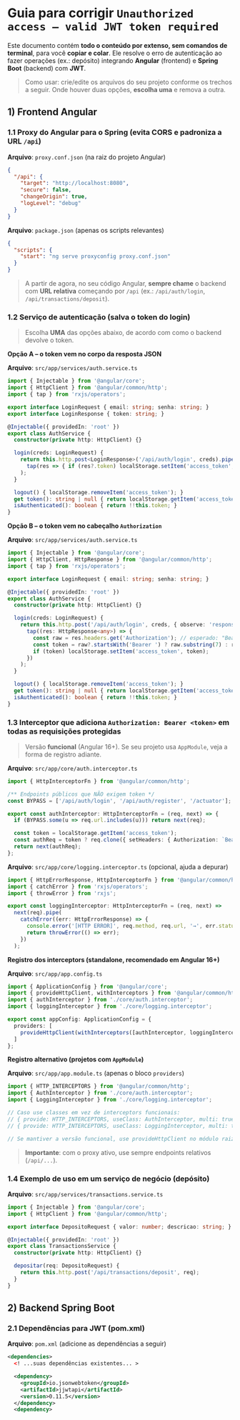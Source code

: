 # Guia para corrigir `Unauthorized access – valid JWT token required`

Este documento contém **todo o conteúdo por extenso, sem comandos de terminal**, para você **copiar e colar**. Ele resolve o erro de autenticação ao fazer operações (ex.: depósito) integrando **Angular** (frontend) e **Spring Boot** (backend) com **JWT**.

> Como usar: crie/edite os arquivos do seu projeto conforme os trechos a seguir. Onde houver duas opções, **escolha uma** e remova a outra.



## 1) Frontend Angular

### 1.1 Proxy do Angular para o Spring (evita CORS e padroniza a URL `/api`)

**Arquivo**: `proxy.conf.json` (na raiz do projeto Angular)

```json
{
  "/api": {
    "target": "http://localhost:8080",
    "secure": false,
    "changeOrigin": true,
    "logLevel": "debug"
  }
}
```

**Arquivo**: `package.json` (apenas os scripts relevantes)

```json
{
  "scripts": {
    "start": "ng serve proxyconfig proxy.conf.json"
  }
}
```

> A partir de agora, no seu código Angular, **sempre chame** o backend com **URL relativa** começando por `/api` (ex.: `/api/auth/login`, `/api/transactions/deposit`).



### 1.2 Serviço de autenticação (salva o token do login)

> Escolha **UMA** das opções abaixo, de acordo com como o backend devolve o token.

**Opção A – o token vem no corpo da resposta JSON**

**Arquivo**: `src/app/services/auth.service.ts`

```ts
import { Injectable } from '@angular/core';
import { HttpClient } from '@angular/common/http';
import { tap } from 'rxjs/operators';

export interface LoginRequest { email: string; senha: string; }
export interface LoginResponse { token: string; }

@Injectable({ providedIn: 'root' })
export class AuthService {
  constructor(private http: HttpClient) {}

  login(creds: LoginRequest) {
    return this.http.post<LoginResponse>('/api/auth/login', creds).pipe(
      tap(res => { if (res?.token) localStorage.setItem('access_token', res.token); })
    );
  }

  logout() { localStorage.removeItem('access_token'); }
  get token(): string | null { return localStorage.getItem('access_token'); }
  isAuthenticated(): boolean { return !!this.token; }
}
```

**Opção B – o token vem no cabeçalho `Authorization`**

**Arquivo**: `src/app/services/auth.service.ts`

```ts
import { Injectable } from '@angular/core';
import { HttpClient, HttpResponse } from '@angular/common/http';
import { tap } from 'rxjs/operators';

export interface LoginRequest { email: string; senha: string; }

@Injectable({ providedIn: 'root' })
export class AuthService {
  constructor(private http: HttpClient) {}

  login(creds: LoginRequest) {
    return this.http.post('/api/auth/login', creds, { observe: 'response' }).pipe(
      tap((res: HttpResponse<any>) => {
        const raw = res.headers.get('Authorization'); // esperado: "Bearer <TOKEN>"
        const token = raw?.startsWith('Bearer ') ? raw.substring(7) : raw ?? null;
        if (token) localStorage.setItem('access_token', token);
      })
    );
  }

  logout() { localStorage.removeItem('access_token'); }
  get token(): string | null { return localStorage.getItem('access_token'); }
  isAuthenticated(): boolean { return !!this.token; }
}
```



### 1.3 Interceptor que adiciona `Authorization: Bearer <token>` em todas as requisições protegidas

> Versão **funcional** (Angular 16+). Se seu projeto usa `AppModule`, veja a forma de registro adiante.

**Arquivo**: `src/app/core/auth.interceptor.ts`

```ts
import { HttpInterceptorFn } from '@angular/common/http';

/** Endpoints públicos que NÃO exigem token */
const BYPASS = ['/api/auth/login', '/api/auth/register', '/actuator'];

export const authInterceptor: HttpInterceptorFn = (req, next) => {
  if (BYPASS.some(u => req.url.includes(u))) return next(req);

  const token = localStorage.getItem('access_token');
  const authReq = token ? req.clone({ setHeaders: { Authorization: `Bearer ${token}` } }) : req;
  return next(authReq);
};
```

**Arquivo**: `src/app/core/logging.interceptor.ts` (opcional, ajuda a depurar)

```ts
import { HttpErrorResponse, HttpInterceptorFn } from '@angular/common/http';
import { catchError } from 'rxjs/operators';
import { throwError } from 'rxjs';

export const loggingInterceptor: HttpInterceptorFn = (req, next) =>
  next(req).pipe(
    catchError((err: HttpErrorResponse) => {
      console.error('[HTTP ERROR]', req.method, req.url, '→', err.status, err.statusText, 'body:', err.error);
      return throwError(() => err);
    })
  );
```

**Registro dos interceptors (standalone, recomendado em Angular 16+)**

**Arquivo**: `src/app/app.config.ts`

```ts
import { ApplicationConfig } from '@angular/core';
import { provideHttpClient, withInterceptors } from '@angular/common/http';
import { authInterceptor } from './core/auth.interceptor';
import { loggingInterceptor } from './core/logging.interceptor';

export const appConfig: ApplicationConfig = {
  providers: [
    provideHttpClient(withInterceptors([authInterceptor, loggingInterceptor]))
  ]
};
```

**Registro alternativo (projetos com `AppModule`)**

**Arquivo**: `src/app/app.module.ts` (apenas o bloco `providers`)

```ts
import { HTTP_INTERCEPTORS } from '@angular/common/http';
import { AuthInterceptor } from './core/auth.interceptor';
import { LoggingInterceptor } from './core/logging.interceptor';

// Caso use classes em vez de interceptors funcionais:
// { provide: HTTP_INTERCEPTORS, useClass: AuthInterceptor, multi: true },
// { provide: HTTP_INTERCEPTORS, useClass: LoggingInterceptor, multi: true }

// Se mantiver a versão funcional, use provideHttpClient no módulo raiz em vez deste formato.
```

> **Importante**: com o proxy ativo, use sempre endpoints relativos (`/api/...`).



### 1.4 Exemplo de uso em um serviço de negócio (depósito)

**Arquivo**: `src/app/services/transactions.service.ts`

```ts
import { Injectable } from '@angular/core';
import { HttpClient } from '@angular/common/http';

export interface DepositoRequest { valor: number; descricao: string; }

@Injectable({ providedIn: 'root' })
export class TransactionsService {
  constructor(private http: HttpClient) {}

  depositar(req: DepositoRequest) {
    return this.http.post('/api/transactions/deposit', req);
  }
}
```



## 2) Backend Spring Boot

### 2.1 Dependências para JWT (pom.xml)

**Arquivo**: `pom.xml` (adicione as dependências a seguir)

```xml
<dependencies>
  <! ...suas dependências existentes... >

  <dependency>
    <groupId>io.jsonwebtoken</groupId>
    <artifactId>jjwtapi</artifactId>
    <version>0.11.5</version>
  </dependency>
  <dependency>
```
